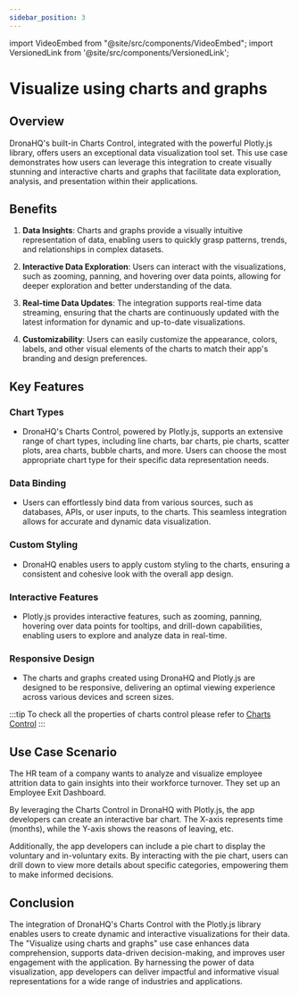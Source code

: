 ```yaml
---
sidebar_position: 3
---
```


import VideoEmbed from "@site/src/components/VideoEmbed";
import VersionedLink from '@site/src/components/VersionedLink';

# Visualize using charts and graphs

## Overview
DronaHQ's built-in Charts Control, integrated with the powerful Plotly.js library, offers users an exceptional data visualization tool set. This use case demonstrates how users can leverage this integration to create visually stunning and interactive charts and graphs that facilitate data exploration, analysis, and presentation within their applications.

## Benefits

1. **Data Insights**: Charts and graphs provide a visually intuitive representation of data, enabling users to quickly grasp patterns, trends, and relationships in complex datasets.

2. **Interactive Data Exploration**: Users can interact with the visualizations, such as zooming, panning, and hovering over data points, allowing for deeper exploration and better understanding of the data.

3. **Real-time Data Updates**: The integration supports real-time data streaming, ensuring that the charts are continuously updated with the latest information for dynamic and up-to-date visualizations.

4. **Customizability**: Users can easily customize the appearance, colors, labels, and other visual elements of the charts to match their app's branding and design preferences.

## Key Features

### Chart Types
- DronaHQ's Charts Control, powered by Plotly.js, supports an extensive range of chart types, including line charts, bar charts, pie charts, scatter plots, area charts, bubble charts, and more. Users can choose the most appropriate chart type for their specific data representation needs.

### Data Binding
- Users can effortlessly bind data from various sources, such as databases, APIs, or user inputs, to the charts. This seamless integration allows for accurate and dynamic data visualization.

### Custom Styling
- DronaHQ enables users to apply custom styling to the charts, ensuring a consistent and cohesive look with the overall app design.

### Interactive Features
- Plotly.js provides interactive features, such as zooming, panning, hovering over data points for tooltips, and drill-down capabilities, enabling users to explore and analyze data in real-time.

### Responsive Design
- The charts and graphs created using DronaHQ and Plotly.js are designed to be responsive, delivering an optimal viewing experience across various devices and screen sizes.

:::tip
To check all the properties of charts control please refer to [Charts Control](/reference/controls/charts.md/#properties)
:::
## Use Case Scenario

The HR team of a company wants to analyze and visualize employee attrition data to gain insights into their workforce turnover. They set up an Employee Exit Dashboard.

By leveraging the Charts Control in DronaHQ with Plotly.js, the app developers can create an interactive bar chart. The X-axis represents time (months), while the Y-axis shows the reasons of leaving, etc.

Additionally, the app developers can include a pie chart to display the voluntary and in-voluntary exits. By interacting with the pie chart, users can drill down to view more details about specific categories, empowering them to make informed decisions.

<figure>
  <VideoEmbed host='youtube' videoId='papTi4Pxsxw' />
</figure>

## Conclusion

The integration of DronaHQ's Charts Control with the Plotly.js library enables users to create dynamic and interactive visualizations for their data. The "Visualize using charts and graphs" use case enhances data comprehension, supports data-driven decision-making, and improves user engagement with the application. By harnessing the power of data visualization, app developers can deliver impactful and informative visual representations for a wide range of industries and applications.
